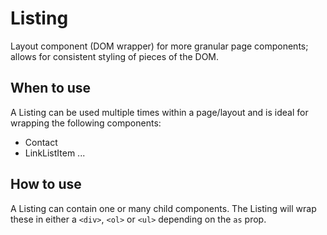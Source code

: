 # Listing

Layout component (DOM wrapper) for more granular page components; allows for consistent styling of pieces of the DOM.

## When to use

A Listing can be used multiple times within a page/layout and is ideal for wrapping the following components:

- Contact
- LinkListItem
...

## How to use

A Listing can contain one or many child components. The Listing will wrap these in either a `<div>`, `<ol>` or `<ul>` depending on the `as` prop.
